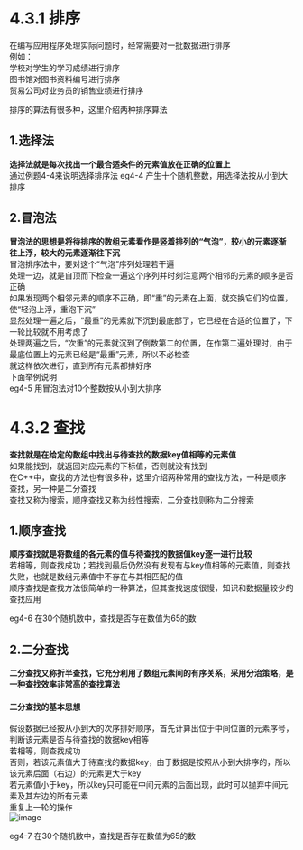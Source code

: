 # 4.3.1 排序
在编写应用程序处理实际问题时，经常需要对一批数据进行排序  
例如：  
学校对学生的学习成绩进行排序  
图书馆对图书资料编号进行排序  
贸易公司对业务员的销售业绩进行排序  

排序的算法有很多种，这里介绍两种排序算法  

## 1.选择法
**选择法就是每次找出一个最合适条件的元素值放在正确的位置上**  
通过例题4-4来说明选择排序法
eg4-4 产生十个随机整数，用选择法按从小到大排序

## 2.冒泡法
**冒泡法的思想是将待排序的数组元素看作是竖着排列的“气泡”，较小的元素逐渐往上浮，较大的元素逐渐往下沉**  
冒泡排序法中，要对这个“气泡”序列处理若干遍  
处理一边，就是自顶而下检查一遍这个序列并时刻注意两个相邻的元素的顺序是否正确  
如果发现两个相邻元素的顺序不正确，即“重”的元素在上面，就交换它们的位置，使“轻泡上浮，重泡下沉”  
显然处理一遍之后，“最重”的元素就下沉到最底部了，它已经在合适的位置了，下一轮比较就不用考虑了  
处理两遍之后，“次重”的元素就沉到了倒数第二的位置，在作第二遍处理时，由于最底位置上的元素已经是“最重”元素，所以不必检查  
就这样依次进行，直到所有元素都排好序  
下面举例说明  
eg4-5 用冒泡法对10个整数按从小到大排序  

# 4.3.2 查找
**查找就是在给定的数组中找出与待查找的数据key值相等的元素值**  
如果能找到，就返回对应元素的下标值，否则就没有找到  
在C++中，查找的方法也有很多种，这里介绍两种常用的查找方法，一种是顺序查找，另一种是二分查找  
查找又称为搜索，顺序查找又称为线性搜索，二分查找则称为二分搜索  

## 1.顺序查找
**顺序查找就是将数组的各元素的值与待查找的数据值key逐一进行比较**  
若相等，则查找成功；若找到最后仍然没有发现有与key值相等的元素值，则查找失败，也就是数组元素值中不存在与其相匹配的值  
顺序查找是查找方法很简单的一种算法，但其查找速度很慢，知识和数据量较少的查找应用  

eg4-6 在30个随机数中，查找是否存在数值为65的数

## 2.二分查找
**二分查找又称折半查找，它充分利用了数组元素间的有序关系，采用分治策略，是一种查找效率非常高的查找算法**  
#### 二分查找的基本思想
假设数据已经按从小到大的次序排好顺序，首先计算出位于中间位置的元素序号，判断该元素是否与待查找的数据key相等  
若相等，则查找成功  
否则，若该元素值大于待查找的数据key，由于数据是按照从小到大排序的，所以该元素后面（右边）的元素更大于key  
若元素值小于key，所以key只可能在中间元素的后面出现，此时可以抛弃中间元素及其左边的所有元素  
重复上一轮的操作  
![image](https://user-images.githubusercontent.com/77609544/110873052-e385ae80-830b-11eb-9d9d-6491ce255ad1.png)

eg4-7 在30个随机数中，查找是否存在数值为65的数  
